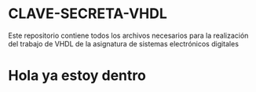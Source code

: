 # CLAVE-SECRETA-VHDL
Este repositorio contiene todos los archivos necesarios para la realización del trabajo de VHDL de la asignatura de sistemas electrónicos digitales

# Hola ya estoy dentro